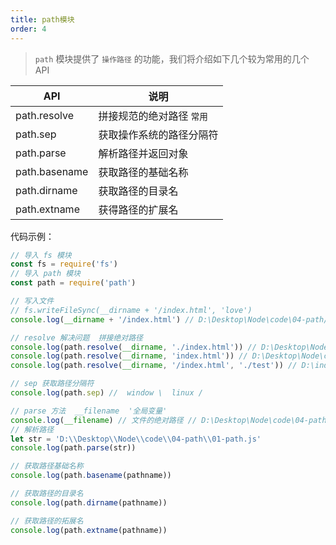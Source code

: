 ```yaml
---
title: path模块
order: 4
---
```


> `path` 模块提供了 `操作路径` 的功能，我们将介绍如下几个较为常用的几个 API

| **API**       | **说明**                  |
| ------------- | ------------------------- |
| path.resolve  | 拼接规范的绝对路径 `常用` |
| path.sep      | 获取操作系统的路径分隔符  |
| path.parse    | 解析路径并返回对象        |
| path.basename | 获取路径的基础名称        |
| path.dirname  | 获取路径的目录名          |
| path.extname  | 获得路径的扩展名          |

代码示例：

 ```js
 // 导入 fs 模块
 const fs = require('fs')
 // 导入 path 模块
 const path = require('path')
 
 // 写入文件
 // fs.writeFileSync(__dirname + '/index.html', 'love')
 console.log(__dirname + '/index.html') // D:\Desktop\Node\code\04-path/index.html
 
 // resolve 解决问题  拼接绝对路径
 console.log(path.resolve(__dirname, './index.html')) // D:\Desktop\Node\code\04-path\index.html
 console.log(path.resolve(__dirname, 'index.html')) // D:\Desktop\Node\code\04-path\index.html
 console.log(path.resolve(__dirname, '/index.html', './test')) // D:\index.html\test
 
 // sep 获取路径分隔符
 console.log(path.sep) //  window \  linux /
 
 // parse 方法  __filename  '全局变量'
 console.log(__filename) // 文件的绝对路径 // D:\Desktop\Node\code\04-path\01-path.js
 // 解析路径
 let str = 'D:\\Desktop\\Node\\code\\04-path\\01-path.js'
 console.log(path.parse(str))
 
 // 获取路径基础名称
 console.log(path.basename(pathname))
 
 // 获取路径的目录名
 console.log(path.dirname(pathname))
 
 // 获取路径的拓展名
 console.log(path.extname(pathname))
 ```
